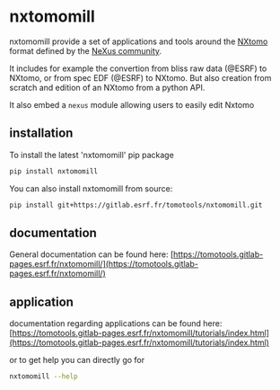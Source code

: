 # nxtomomill

nxtomomill provide a set of applications and tools around the [NXtomo](https://manual.nexusformat.org/classes/applications/NXtomo.html) format defined by the [NeXus community](https://manual.nexusformat.org/index.html#).

It includes for example the convertion from bliss raw data (@ESRF) to NXtomo, or from spec EDF (@ESRF) to NXtomo. But also creation from scratch and edition of an NXtomo from a python API.

It also embed a `nexus` module allowing users to easily edit Nxtomo

## installation

To install the latest 'nxtomomill' pip package

```bash
pip install nxtomomill
```

You can also install nxtomomill from source: 

```bash
pip install git+https://gitlab.esrf.fr/tomotools/nxtomomill.git
```

## documentation

General documentation can be found here: [https://tomotools.gitlab-pages.esrf.fr/nxtomomill/](https://tomotools.gitlab-pages.esrf.fr/nxtomomill/)

## application

documentation regarding applications can be found here: [https://tomotools.gitlab-pages.esrf.fr/nxtomomill/tutorials/index.html](https://tomotools.gitlab-pages.esrf.fr/nxtomomill/tutorials/index.html)

or to get help you can directly go for

```bash
nxtomomill --help
```
